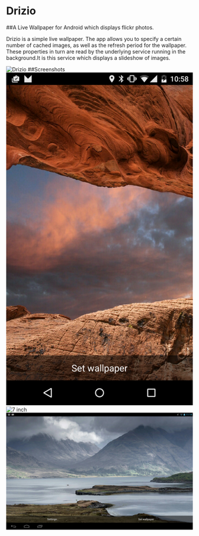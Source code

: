 # Drizio

##A Live Wallpaper for Android which  displays flickr photos.

Drizio is a simple live wallpaper. The app allows you to specify
a certain number of cached images, as well as the refresh period for the
wallpaper. These properties in turn are read by the underlying service running in the background.It is this service which displays a slideshow of images.

![Drizio](/screenshots/drizio.png)
##Screenshots
![Phone](https://github.com/andrew749/Drizio/blob/master/screenshots/screenshots/screenshots/phone/device-2015-06-09-225854.png?raw=true "Phone")
![7 inch](https://github.com/andrew749/Drizio/blob/master/screenshots/screenshots/screenshots/7inch/device-2015-06-11-185054.pn://github.com/andrew749/Drizio/blob/master/screenshots/screenshots/screenshots/7inch/device-2015-06-11-185054.png "7 inch")
![10 inch](https://github.com/andrew749/Drizio/blob/master/screenshots/screenshots/screenshots/10%20inch/device-2015-06-10-231543.png "10 inch")
